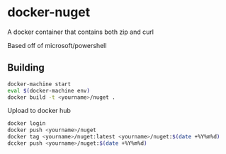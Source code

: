 # docker-nuget

A docker container that contains both zip and curl

Based off of microsoft/powershell

## Building

```bash
docker-machine start
eval $(docker-machine env)
docker build -t <yourname>/nuget .
```

Upload to docker hub
```bash
docker login
docker push <yourname>/nuget
docker tag <yourname>/nuget:latest <yourname>/nuget:$(date +%Y%m%d)
dccker push <yourname>/nuget:$(date +%Y%m%d)
```
